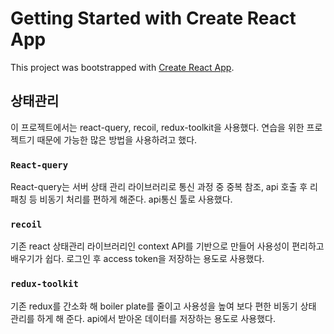 # Getting Started with Create React App

This project was bootstrapped with [Create React App](https://github.com/facebook/create-react-app).

## 상태관리

이 프로젝트에서는 react-query, recoil, redux-toolkit을 사용했다.
연습을 위한 프로젝트기 때문에 가능한 많은 방법을 사용하려고 했다.

### `React-query`

React-query는 서버 상태 관리 라이브러리로 통신 과정 중 중복 참조, api 호출 후 리패칭 등 비동기 처리를 편하게 해준다. api통신 툴로 사용했다.

### `recoil`

기존 react 상태관리 라이브러리인 context API를 기반으로 만들어 사용성이 편리하고 배우기가 쉽다. 로그인 후 access token을 저장하는 용도로 사용했다.

### `redux-toolkit`

기존 redux를 간소화 해 boiler plate를 줄이고 사용성을 높여 보다 편한 비동기 상태 관리를 하게 해 준다. api에서 받아온 데이터를 저장하는 용도로 사용했다.
